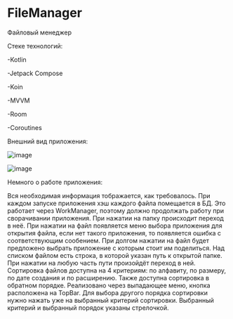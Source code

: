 # FileManager
Файловый менеджер

Стеке технологий:

-Kotlin 

-Jetpack Compose

-Koin

-MVVM

-Room

-Coroutines

Внешний вид приложения: 



![image](https://github.com/4aK-Boris/FileManager/assets/112987759/20d7bbb3-0593-4182-895d-60fbc21a6b90)



![image](https://github.com/4aK-Boris/FileManager/assets/112987759/77dcd844-7547-464f-8c58-d5f8eb53e54f)



Немного о работе приложения:

Вся необходимая информация тображается, как требовалось. При каждом запуске приложения хэш каждого файла помещается в БД. Это работает через WorkManager, поэтому должно продолжать работу при сворачивании приложения. 
При нажатии на папку происходит переход в неё. При нажатии на файл появляется меню выбора приложения для открытия файла, если нет такого приложения, то появляется ошибка с соответствующим сообением. При долгом нажатии на файл будет предложено выбрать приложение с которым стоит им поделиться.
Над списком файлом есть строка, в которой указан путь к открытой папке. При нажатии на любую часть пути произойдёт переход в ней.
Сортировка файлов доступна на 4 критериям: по алфавиту, по размеру, по дате создания и по расширению. Также доступна сортировка в обратном порядке. Реализовано через выпадающее меню, кнопка расположена на TopBar. Для выбора другого порядка сортировки нужно нажать уже на выбранный критерий сортировки. Выбранный критерий и выбранный порядок указаны стрелочкой.
